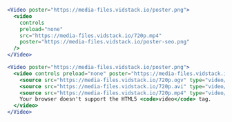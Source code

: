 <script>
import Docs from '../_Docs.md'
</script>

<Docs>

```jsx copy|slot=usage
<Video poster="https://media-files.vidstack.io/poster.png">
  <video
    controls
    preload="none"
    src="https://media-files.vidstack.io/720p.mp4"
    poster="https://media-files.vidstack.io/poster-seo.png"
  />
</Video>
```

```jsx copy|slot=multiple-sources
<Video poster="https://media-files.vidstack.io/poster.png">
  <video controls preload="none" poster="https://media-files.vidstack.io/poster-seo.png">
    <source src="https://media-files.vidstack.io/720p.ogv" type="video/ogg" />
    <source src="https://media-files.vidstack.io/720p.avi" type="video/avi" />
    <source src="https://media-files.vidstack.io/720p.mp4" type="video/mp4" />
    Your browser doesn't support the HTML5 <code>video</code> tag.
  </video>
</Video>
```

</Docs>

